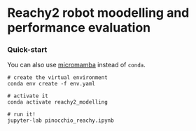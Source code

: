# Reachy2 robot moodelling and performance evaluation

### Quick-start
You can also use [micromamba](https://mamba.readthedocs.io/en/latest/installation/micromamba-installation.html) instead of `conda`.

```
# create the virtual environment
conda env create -f env.yaml

# activate it
conda activate reachy2_modelling

# run it!
jupyter-lab pinocchio_reachy.ipynb
```
